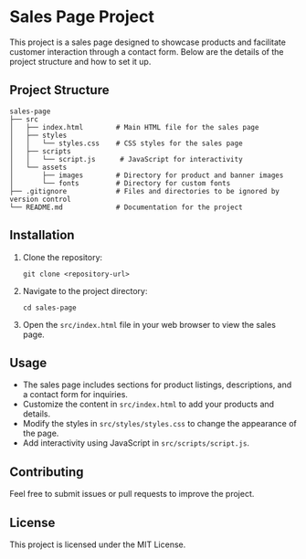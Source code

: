 # Sales Page Project

This project is a sales page designed to showcase products and facilitate customer interaction through a contact form. Below are the details of the project structure and how to set it up.

## Project Structure

```
sales-page
├── src
│   ├── index.html        # Main HTML file for the sales page
│   ├── styles
│   │   └── styles.css    # CSS styles for the sales page
│   ├── scripts
│   │   └── script.js      # JavaScript for interactivity
│   └── assets
│       ├── images        # Directory for product and banner images
│       └── fonts         # Directory for custom fonts
├── .gitignore            # Files and directories to be ignored by version control
└── README.md             # Documentation for the project
```

## Installation

1. Clone the repository:
   ```
   git clone <repository-url>
   ```

2. Navigate to the project directory:
   ```
   cd sales-page
   ```

3. Open the `src/index.html` file in your web browser to view the sales page.

## Usage

- The sales page includes sections for product listings, descriptions, and a contact form for inquiries.
- Customize the content in `src/index.html` to add your products and details.
- Modify the styles in `src/styles/styles.css` to change the appearance of the page.
- Add interactivity using JavaScript in `src/scripts/script.js`.

## Contributing

Feel free to submit issues or pull requests to improve the project. 

## License

This project is licensed under the MIT License.